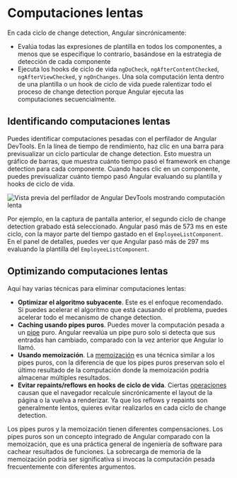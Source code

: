 # Computaciones lentas

En cada ciclo de change detection, Angular sincrónicamente:

* Evalúa todas las expresiones de plantilla en todos los componentes, a menos que se especifique lo contrario, basándose en la estrategia de detección de cada componente
* Ejecuta los hooks de ciclo de vida `ngDoCheck`, `ngAfterContentChecked`, `ngAfterViewChecked`, y `ngOnChanges`.
Una sola computación lenta dentro de una plantilla o un hook de ciclo de vida puede ralentizar todo el proceso de change detection porque Angular ejecuta las computaciones secuencialmente.

## Identificando computaciones lentas

Puedes identificar computaciones pesadas con el perfilador de Angular DevTools. En la línea de tiempo de rendimiento, haz clic en una barra para previsualizar un ciclo particular de change detection. Esto muestra un gráfico de barras, que muestra cuánto tiempo pasó el framework en change detection para cada componente. Cuando haces clic en un componente, puedes previsualizar cuánto tiempo pasó Angular evaluando su plantilla y hooks de ciclo de vida.

<img alt="Vista previa del perfilador de Angular DevTools mostrando computación lenta" src="assets/images/best-practices/runtime-performance/slow-computations.png">

Por ejemplo, en la captura de pantalla anterior, el segundo ciclo de change detection grabado está seleccionado. Angular pasó más de 573 ms en este ciclo, con la mayor parte del tiempo gastado en el `EmployeeListComponent`. En el panel de detalles, puedes ver que Angular pasó más de 297 ms evaluando la plantilla del `EmployeeListComponent`.

## Optimizando computaciones lentas

Aquí hay varias técnicas para eliminar computaciones lentas:

* **Optimizar el algoritmo subyacente**. Este es el enfoque recomendado. Si puedes acelerar el algoritmo que está causando el problema, puedes acelerar todo el mecanismo de change detection.
* **Caching usando pipes puros**. Puedes mover la computación pesada a un [pipe](guide/pipes) puro. Angular reevalúa un pipe puro solo si detecta que sus entradas han cambiado, comparado con la vez anterior que Angular lo llamó.
* **Usando memoización**. La [memoización](https://en.wikipedia.org/wiki/Memoization) es una técnica similar a los pipes puros, con la diferencia de que los pipes puros preservan solo el último resultado de la computación donde la memoización podría almacenar múltiples resultados.
* **Evitar repaints/reflows en hooks de ciclo de vida**. Ciertas [operaciones](https://web.dev/avoid-large-complex-layouts-and-layout-thrashing/) causan que el navegador recalcule sincrónicamente el layout de la página o la vuelva a renderizar. Ya que los reflows y repaints son generalmente lentos, quieres evitar realizarlos en cada ciclo de change detection.

Los pipes puros y la memoización tienen diferentes compensaciones. Los pipes puros son un concepto integrado de Angular comparado con la memoización, que es una práctica general de ingeniería de software para cachear resultados de funciones. La sobrecarga de memoria de la memoización podría ser significativa si invocas la computación pesada frecuentemente con diferentes argumentos.
